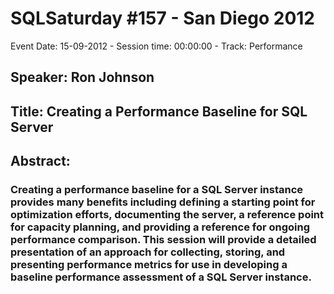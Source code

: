 # SQLSaturday #157 - San Diego 2012
Event Date: 15-09-2012 - Session time: 00:00:00 - Track: Performance
## Speaker: Ron Johnson
## Title: Creating a Performance Baseline for SQL Server
## Abstract:
### Creating a performance baseline for a SQL Server instance provides many benefits including defining a starting point for optimization efforts, documenting the server, a reference point for capacity planning, and providing a reference for ongoing performance comparison.  This session will provide a detailed presentation of an approach for collecting, storing, and presenting performance metrics for use in developing a baseline performance assessment of a SQL Server instance.
